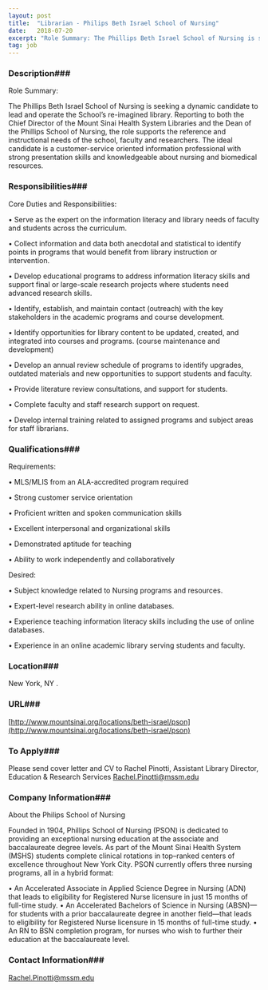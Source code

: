 ```yaml
---
layout: post
title:  "Librarian - Philips Beth Israel School of Nursing"
date:   2018-07-20
excerpt: "Role Summary: The Phillips Beth Israel School of Nursing is seeking a dynamic candidate to lead and operate the School’s re-imagined library. Reporting to both the Chief Director of the Mount Sinai Health System Libraries and the Dean of the Phillips School of Nursing, the role supports the reference and..."
tag: job
---
```


### Description###

Role Summary: 

The Phillips Beth Israel School of Nursing is seeking a dynamic candidate to lead and operate the School’s re-imagined library. Reporting to both the Chief Director of the Mount Sinai Health System Libraries and the Dean of the Phillips School of Nursing, the role supports the reference and instructional needs of the school, faculty and researchers. The ideal candidate is a customer-service oriented information professional with strong presentation skills and knowledgeable about nursing and biomedical resources.  



### Responsibilities###

Core Duties and Responsibilities:

• 	Serve as the expert on the information literacy and library needs of faculty and students across the curriculum. 

• 	Collect information and data both anecdotal and statistical to identify points in programs that would benefit from library instruction or intervention.

• 	Develop educational programs to address information literacy skills and support final or large-scale research projects where students need advanced research skills.

• 	Identify, establish, and maintain contact (outreach) with the key stakeholders in the academic programs and course development.

• 	Identify opportunities for library content to be updated, created, and integrated into courses and programs. (course maintenance and development)

• 	Develop an annual review schedule of programs to identify upgrades, outdated materials and new opportunities to support students and faculty.

• 	Provide literature review consultations, and support for students.

• 	Complete faculty and staff research support on request.

• 	Develop internal training related to assigned programs and subject areas for staff librarians.



### Qualifications###

Requirements:


• 	MLS/MLIS from an ALA-accredited program required

• 	Strong customer service orientation

• 	Proficient written and spoken communication skills

• 	Excellent interpersonal and organizational skills

• 	Demonstrated aptitude for teaching

• 	Ability to work independently and collaboratively

Desired:

• 	Subject knowledge related to Nursing programs and resources.

• 	Expert-level research ability in online databases.

• 	Experience teaching information literacy skills including the use of online databases.

• 	Experience in an online academic library serving students and faculty.






### Location###

New York, NY .


### URL###

[http://www.mountsinai.org/locations/beth-israel/pson](http://www.mountsinai.org/locations/beth-israel/pson) 

### To Apply###

Please send cover letter and CV to Rachel Pinotti, Assistant Library Director, Education & Research Services Rachel.Pinotti@mssm.edu


### Company Information###

About the Philips School of Nursing 

Founded in 1904, Phillips School of Nursing (PSON) is dedicated to providing an exceptional nursing education at the associate and baccalaureate degree levels.  As part of the Mount Sinai Health System (MSHS) students complete clinical rotations in top–ranked centers of excellence throughout New York City.  PSON currently offers three nursing programs, all in a hybrid format:

•	An Accelerated Associate in Applied Science Degree in Nursing (ADN) that leads to eligibility for Registered Nurse licensure in just 15 months of full-time study.
•	An Accelerated Bachelors of Science in Nursing (ABSN)—for students with a prior baccalaureate degree in another field—that leads to eligibility for Registered Nurse licensure in 15 months of full-time study.
•	An RN to BSN completion program, for nurses who wish to further their education at the baccalaureate level.



### Contact Information###


Rachel.Pinotti@mssm.edu

